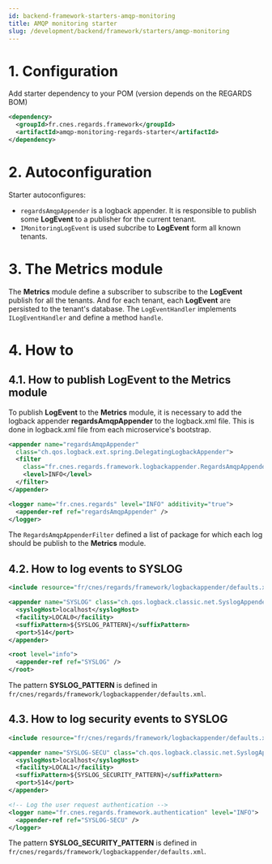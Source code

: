 ```yaml
---
id: backend-framework-starters-amqp-monitoring
title: AMQP monitoring starter
slug: /development/backend/framework/starters/amqp-monitoring
---
```




# 1\. Configuration

Add starter dependency to your POM (version depends on the REGARDS BOM)
```xml
<dependency>
  <groupId>fr.cnes.regards.framework</groupId>
  <artifactId>amqp-monitoring-regards-starter</artifactId>
</dependency>
```
# 2\. Autoconfiguration

Starter autoconfigures:

- `regardsAmqpAppender` is a logback appender. It is responsible to publish some **LogEvent** to a publisher for the current tenant.
- `IMonitoringLogEvent` is used subcribe to **LogEvent** form all known tenants.

# 3\. The **Metrics** module

The **Metrics** module define a subscriber to subscribe to the **LogEvent** publish for all the tenants. And for each tenant, each **LogEvent** are persisted to the tenant's database. The `LogEventHandler` implements `ILogEventHandler` and define a method `handle`.

# 4\. How to

## 4.1. How to publish **LogEvent** to the **Metrics** module
To publish **LogEvent** to the **Metrics** module, it is necessary to add the logback appender **regardsAmqpAppender** to the logback.xml file. This is done in logback.xml file from each microservice's bootstrap.
```xml
<appender name="regardsAmqpAppender"
  class="ch.qos.logback.ext.spring.DelegatingLogbackAppender">
  <filter
    class="fr.cnes.regards.framework.logbackappender.RegardsAmqpAppenderFilter">
    <level>INFO</level>
  </filter>
</appender>

<logger name="fr.cnes.regards" level="INFO" additivity="true">
  <appender-ref ref="regardsAmqpAppender" />
</logger>
```

The `RegardsAmqpAppenderFilter` defined a list of package for which each log should be publish to the **Metrics** module.

## 4.2\. How to log events to SYSLOG
```xml
<include resource="fr/cnes/regards/framework/logbackappender/defaults.xml" />

<appender name="SYSLOG" class="ch.qos.logback.classic.net.SyslogAppender">
  <syslogHost>localhost</syslogHost>
  <facility>LOCAL0</facility>
  <suffixPattern>${SYSLOG_PATTERN}</suffixPattern>
  <port>514</port>
</appender>

<root level="info">
  <appender-ref ref="SYSLOG" />
</root>
```

The pattern **SYSLOG_PATTERN** is defined in `fr/cnes/regards/framework/logbackappender/defaults.xml`.

## 4.3\. How to log security events to SYSLOG
```xml
<include resource="fr/cnes/regards/framework/logbackappender/defaults.xml" />

<appender name="SYSLOG-SECU" class="ch.qos.logback.classic.net.SyslogAppender">
  <syslogHost>localhost</syslogHost>
  <facility>LOCAL1</facility>
  <suffixPattern>${SYSLOG_SECURITY_PATTERN}</suffixPattern>
  <port>514</port>
</appender>

<!-- Log the user request authentication -->
<logger name="fr.cnes.regards.framework.authentication" level="INFO">
  <appender-ref ref="SYSLOG-SECU" />
</logger>
```

The pattern **SYSLOG_SECURITY_PATTERN** is defined in `fr/cnes/regards/framework/logbackappender/defaults.xml`.
